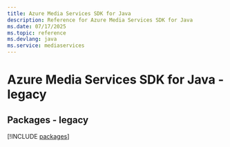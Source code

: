 ```yaml
---
title: Azure Media Services SDK for Java
description: Reference for Azure Media Services SDK for Java
ms.date: 07/17/2025
ms.topic: reference
ms.devlang: java
ms.service: mediaservices
---
```

# Azure Media Services SDK for Java - legacy
## Packages - legacy
[!INCLUDE [packages](media-services-index.md)]